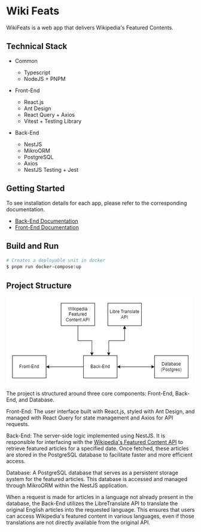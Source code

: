 # Wiki Feats

WikiFeats is a web app that delivers Wikipedia's Featured Contents.

## Technical Stack

- Common
  - Typescript
  - NodeJS + PNPM

- Front-End
  - React.js
  - Ant Design
  - React Query + Axios
  - Vitest + Testing Library

- Back-End
  - NestJS
  - MikroORM
  - PostgreSQL
  - Axios
  - NestJS Testing + Jest

## Getting Started

To see installation details for each app, please refer to the corresponding documentation.

- [Back-End Documentation](backend/README.md)
- [Front-End Documentation](frontend/README.md)

## Build and Run

``` bash
# Creates a deployable unit in docker
$ pnpm run docker-compose:up
```

## Project Structure

![Project Structure](/images/project-structure.png)

The project is structured around three core components: Front-End, Back-End, and Database.

Front-End: The user interface built with React.js, styled with Ant Design, and managed with React Query for state management and Axios for API requests.

Back-End: The server-side logic implemented using NestJS. It is responsible for interfacing with the [Wikipedia's Featured Content API](https://api.wikimedia.org/wiki/Feed_API/Reference/Featured_content) to retrieve featured articles for a specified date. Once fetched, these articles are stored in the PostgreSQL database to facilitate faster and more efficient access.

Database: A PostgreSQL database that serves as a persistent storage system for the featured articles. This database is accessed and managed through MikroORM within the NestJS application.

When a request is made for articles in a language not already present in the database, the Back-End utilizes the LibreTranslate API to translate the original English articles into the requested language. This ensures that users can access Wikipedia's featured content in various languages, even if those translations are not directly available from the original API.